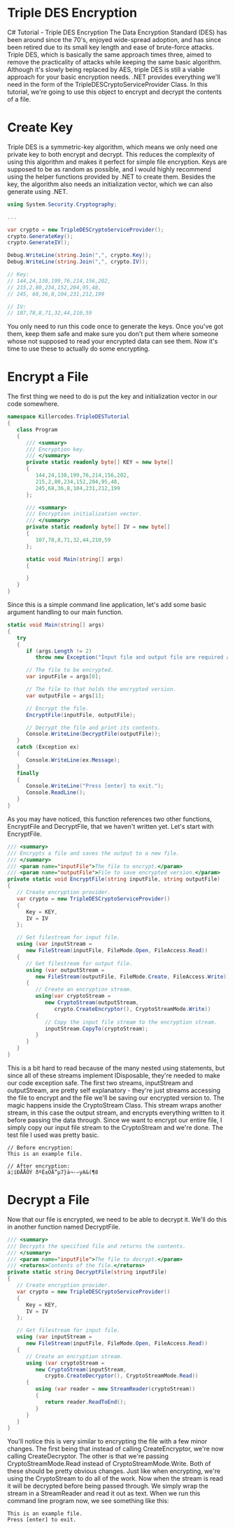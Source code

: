# Triple DES Encryption

C# Tutorial - Triple DES Encryption
The Data Encryption Standard (DES) has been around since the 70's, enjoyed wide-spread adoption, and has since been retired due to its small key length and ease of brute-force attacks. Triple DES, which is basically the same approach times three, aimed to remove the practicality of attacks while keeping the same basic algorithm. Although it's slowly being replaced by AES, triple DES is still a viable approach for your basic encryption needs.
.NET provides everything we'll need in the form of the TripleDESCryptoServiceProvider Class. In this tutorial, we're going to use this object to encrypt and decrypt the contents of a file.
#	Create Key
Triple DES is a symmetric-key algorithm, which means we only need one private key to both encrypt and decrypt. This reduces the complexity of using this algorithm and makes it perfect for simple file encryption. Keys are supposed to be as random as possible, and I would highly recommend using the helper functions provided by .NET to create them. Besides the key, the algorithm also needs an initialization vector, which we can also generate using .NET.
```cs
using System.Security.Cryptography;

...

var crypto = new TripleDESCryptoServiceProvider();
crypto.GenerateKey();
crypto.GenerateIV();

Debug.WriteLine(string.Join(",", crypto.Key));
Debug.WriteLine(string.Join(",", crypto.IV));

// Key:
// 144,24,138,199,76,214,156,202,
// 215,2,80,234,152,204,95,48,
// 245, 68,36,8,104,231,212,199

// IV:
// 107,78,8,71,32,44,210,59
```
You only need to run this code once to generate the keys. Once you've got them, keep them safe and make sure you don't put them where someone whose not supposed to read your encrypted data can see them. Now it's time to use these to actually do some encrypting.
#	Encrypt a File
The first thing we need to do is put the key and initialization vector in our code somewhere.
```cs
namespace Killercodes.TripleDESTutorial
{
   class Program
   {
      /// <summary>
      /// Encryption key.
      /// </summary>
      private static readonly byte[] KEY = new byte[]
      {
         144,24,138,199,76,214,156,202,
         215,2,80,234,152,204,95,48,
         245,68,36,8,104,231,212,199
      };

      /// <summary>
      /// Encryption initialization vector.
      /// </summary>
      private static readonly byte[] IV = new byte[]
      {
         107,78,8,71,32,44,210,59
      };

      static void Main(string[] args)
      {

      }
   }
}
```
Since this is a simple command line application, let's add some basic argument handling to our main function.
```cs
static void Main(string[] args)
{
   try
   {
      if (args.Length != 2)
         throw new Exception("Input file and output file are required arguments.");

      // The file to be encrypted.
      var inputFile = args[0];

      // The file to that holds the encrypted version.
      var outputFile = args[1];

      // Encrypt the file.
      EncryptFile(inputFile, outputFile);

      // Decrypt the file and print its contents.
      Console.WriteLine(DecryptFile(outputFile));
   }
   catch (Exception ex)
   {
      Console.WriteLine(ex.Message);
   }
   finally
   {
      Console.WriteLine("Press [enter] to exit.");
      Console.ReadLine();
   }
}
```
As you may have noticed, this function references two other functions, EncryptFile and DecryptFile, that we haven't written yet. Let's start with EncryptFile.
```cs
/// <summary>
/// Encrypts a file and saves the output to a new file.
/// </summary>
/// <param name="inputFile">The file to encrypt.</param>
/// <param name="outputFile">File to save encrypted version.</param>
private static void EncryptFile(string inputFile, string outputFile)
{
   // Create encryption provider.
   var crypto = new TripleDESCryptoServiceProvider()
   {
      Key = KEY,
      IV = IV
   };

   // Get filestream for input file.
   using (var inputStream = 
      new FileStream(inputFile, FileMode.Open, FileAccess.Read))
   {
      // Get filestream for output file.
      using (var outputStream = 
         new FileStream(outputFile, FileMode.Create, FileAccess.Write))
      {
         // Create an encryption stream.
         using(var cryptoStream = 
            new CryptoStream(outputStream, 
               crypto.CreateEncryptor(), CryptoStreamMode.Write))
         {
            // Copy the input file stream to the encryption stream.
            inputStream.CopyTo(cryptoStream);
         }
      }
   }
}
```

This is a bit hard to read because of the many nested using statements, but since all of these streams implement IDisposable, they're needed to make our code exception safe. The first two streams, inputStream and outputStream, are pretty self explanatory - they're just streams accessing the file to encrypt and the file we'll be saving our encrypted version to.
The magic happens inside the CryptoStream Class. This stream wraps another stream, in this case the output stream, and encrypts everything written to it before passing the data through. Since we want to encrypt our entire file, I simply copy our input file stream to the CryptoStream and we're done.
The test file I used was pretty basic.
```
// Before encryption:
This is an example file.

// After encryption:
á¦íÐÅÅÔÝ ðºÊ±ÖÄ”µ7}ä¬-—yA&(¶8 
```

#	Decrypt a File
Now that our file is encrypted, we need to be able to decrypt it. We'll do this in another function named DecryptFile.
```cs
/// <summary>
/// Decrypts the specified file and returns the contents.
/// </summary>
/// <param name="inputFile">The file to decrypt.</param>
/// <returns>Contents of the file.</returns>
private static string DecryptFile(string inputFile)
{
   // Create encryption provider.
   var crypto = new TripleDESCryptoServiceProvider()
   {
      Key = KEY,
      IV = IV
   };

   // Get filestream for input file.
   using (var inputStream =
      new FileStream(inputFile, FileMode.Open, FileAccess.Read))
   {
      // Create an encryption stream.
      using (var cryptoStream =
         new CryptoStream(inputStream,
            crypto.CreateDecryptor(), CryptoStreamMode.Read))
      {
         using (var reader = new StreamReader(cryptoStream))
         {
            return reader.ReadToEnd();
         }
      }
   }
}
```
You'll notice this is very similar to encrypting the file with a few minor changes. The first being that instead of calling CreateEncryptor, we're now calling CreateDecryptor. The other is that we're passing CryptoStreamMode.Read instead of CryptoStreamMode.Write. Both of these should be pretty obvious changes.
Just like when encrypting, we're using the CryptoStream to do all of the work. Now when the stream is read it will be decrypted before being passed through. We simply wrap the stream in a StreamReader and read it out as text.
When we run this command line program now, we see something like this:
```
This is an example file.
Press [enter] to exit.
```

